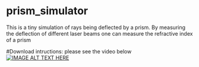 # prism_simulator

This is a tiny simulation of rays being deflected by a prism.
By measuring the deflection of different laser beams one can measure the refractive index of a prism



#Download intructions:
please see the video below
[![IMAGE ALT TEXT HERE](https://img.youtube.com/vi/7HsFvaUFguA/0.jpg)](https://www.youtube.com/watch?v=7HsFvaUFguA)


